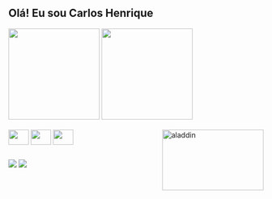 ## Olá! Eu sou Carlos Henrique
<div>
  <a href="https://github.com/Hwnrique"><a/>
  <img height="180em" src="https://github-readme-stats.vercel.app/api?username=Hwnrique&show_icons=true&theme=transparent&include_all_commits=true&count_private=true"/>
  <img height="180em" src="https://github-readme-stats.vercel.app/api/top-langs/?username=Hwnrique&layout=compact&langs=count&theme=transparent"/>
</div>

<div style="display: inline:block"><br>
<img align="center" alt:"Hwnrique-Html" height="30" width="40" src="https://cdn.jsdelivr.net/gh/devicons/devicon@latest/icons/html5/html5-original.svg"/>
<img align="center" alt:"Hwnrique-Css" height="30" width="40" src="https://cdn.jsdelivr.net/gh/devicons/devicon@latest/icons/css3/css3-original.svg"/>
<img align="center" alt:"Hwnrique-Js" height="30" width="40" src="https://cdn.jsdelivr.net/gh/devicons/devicon@latest/icons/javascript/javascript-original.svg"/>
<img align= right alt="aladdin" height="120" width="200" src="https://media4.giphy.com/media/v1.Y2lkPTc5MGI3NjExMGtjYngyaDM2ODhvcWVleHVnMWZlNjRzb3V0NzZ3dnRhcXBwdzVmOCZlcD12MV9pbnRlcm5hbF9naWZfYnlfaWQmY3Q9Zw/H1TeyK3LtqUGk/giphy.gif"/>
</div>

##

<div>
  <a href = "mailto:carloshwnrique221@gmail.com"><img src="https://img.shields.io/badge/-Gmail-%23333?style=for-the-badge&logo=gmail&logoColor=white" target="_blank"></a>
  <a href="https://www.linkedin.com/in/carlos-henrique-portela-rocha-292397305/" target="_blank"><img src="https://img.shields.io/badge/-LinkedIn-%230077B5?style=for-the-badge&logo=linkedin&logoColor=white" target="_blank"></a> 
</div>
